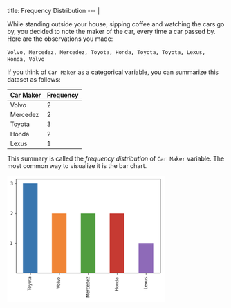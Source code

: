 title: Frequency Distribution
--- |

  While standing outside your house, sipping coffee and watching the cars go by, you decided to note the maker of the car, every time a car passed by. Here are the observations you made:

  ```
  Volvo, Mercedez, Mercedez, Toyota, Honda, Toyota, Toyota, Lexus, Honda, Volvo
  ```

  If you think of `Car Maker` as a categorical variable, you can summarize this dataset as follows:

  | Car Maker | Frequency |
  | - | - |
  | Volvo | 2 |
  | Mercedez | 2 |
  | Toyota | 3 |
  | Honda | 2 |
  | Lexus | 1 |

  This summary is called the _frequency distribution_ of `Car Maker` variable. The most common way to visualize it is the bar chart.

  ![](assets/img/bar-chart.png)
